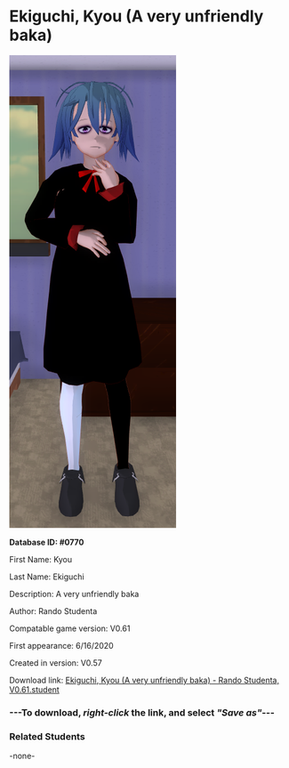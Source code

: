 # Ekiguchi, Kyou (A very unfriendly baka)

<img src="../../Files/Images/Ekiguchi, Kyou (A very unfriendly baka).png" title="Ekiguchi, Kyou (A very unfriendly baka) - Rando Studenta, V0.61">

**Database ID: #0770**

First Name: Kyou

Last Name: Ekiguchi

Description: A very unfriendly baka

Author: Rando Studenta

Compatable game version: V0.61

First appearance: 6/16/2020

Created in version: V0.57

Download link: <a href="https://raw.githubusercontent.com/Arbiter1223/Daigaku-Gurashi-Custom-Students/master/Files/Student%20Files/Ekiguchi%2C%20Kyou%20(A%20very%20unfriendly%20baka)%20-%20Rando%20Studenta%2C%20V0.61.student">Ekiguchi, Kyou (A very unfriendly baka) - Rando Studenta, V0.61.student</a>

### ---**To download, _right-click_ the link, and select _"Save as"_**---

### Related Students

-none-

